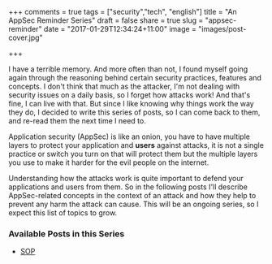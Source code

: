 +++
comments = true
tags = ["security","tech", "english"]
title = "An AppSec Reminder Series"
draft = false
share = true
slug = "appsec-reminder"
date = "2017-01-29T12:34:24+11:00"
image = "images/post-cover.jpg"

+++
<br>

I have a terrible memory. And more often than not, I found myself going again through the reasoning behind certain security practices, features and concepts. I don't think that much as the attacker, I'm not dealing with security issues on a daily basis, so I forget how attacks work! And that's fine, I can live with that. But since I like knowing why things work the way they do, I decided to write this series of posts, so I can come back to them, and re-read them the next time I need to.  <!-- more -->

Application security (AppSec) is like an onion, you have to have multiple layers to protect your application and **users** against attacks, it is not a single practice or switch you turn on that will protect them but the multiple layers you use to make it harder for the evil people on the internet.

Understanding how the attacks work is quite important to defend your applications and users from them. So in the following posts I'll describe AppSec-related concepts in the context of an attack and how they help to prevent any harm the attack can cause. This will be an ongoing series, so I expect this list of topics to grow.

### Available Posts in this Series

* [SOP](/post/appsec-reminder-sop)
<!-- * [CORS](/post/appsec-reminder-cors) -->
